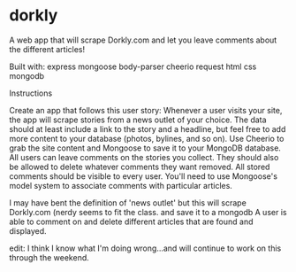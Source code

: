 # dorkly
A web app that will scrape Dorkly.com and let you leave comments about the different articles! 

Built with:
express
mongoose
body-parser
cheerio
request
html
css
mongodb

Instructions

Create an app that follows this user story:
Whenever a user visits your site, the app will scrape stories from a news outlet of your choice. The data should at least include a link to the story and a headline, but feel free to add more content to your database (photos, bylines, and so on).
Use Cheerio to grab the site content and Mongoose to save it to your MongoDB database.
All users can leave comments on the stories you collect. They should also be allowed to delete whatever comments they want removed. All stored comments should be visible to every user.
You'll need to use Mongoose's model system to associate comments with particular articles.


I may have bent the definition of 'news outlet' but this will scrape Dorkly.com (nerdy seems to fit the class. and save it to a mongodb
A user is able to comment on and delete different articles that are found and displayed.


edit: I think I know what I'm doing wrong...and will continue to work on this through the weekend.
